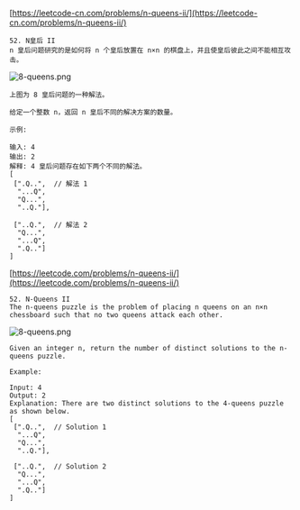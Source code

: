 
[https://leetcode-cn.com/problems/n-queens-ii/](https://leetcode-cn.com/problems/n-queens-ii/)

    52. N皇后 II
    n 皇后问题研究的是如何将 n 个皇后放置在 n×n 的棋盘上，并且使皇后彼此之间不能相互攻击。

![8-queens.png](https://assets.leetcode-cn.com/aliyun-lc-upload/uploads/2018/10/12/8-queens.png)
   
    上图为 8 皇后问题的一种解法。

    给定一个整数 n，返回 n 皇后不同的解决方案的数量。

    示例:

    输入: 4
    输出: 2
    解释: 4 皇后问题存在如下两个不同的解法。
    [
     [".Q..",  // 解法 1
      "...Q",
      "Q...",
      "..Q."],

     ["..Q.",  // 解法 2
      "Q...",
      "...Q",
      ".Q.."]
    ]

[https://leetcode.com/problems/n-queens-ii/](https://leetcode.com/problems/n-queens-ii/)

    52. N-Queens II
    The n-queens puzzle is the problem of placing n queens on an n×n chessboard such that no two queens attack each other.

![8-queens.png](https://assets.leetcode-cn.com/aliyun-lc-upload/uploads/2018/10/12/8-queens.png)

    Given an integer n, return the number of distinct solutions to the n-queens puzzle.

    Example:

    Input: 4
    Output: 2
    Explanation: There are two distinct solutions to the 4-queens puzzle as shown below.
    [
     [".Q..",  // Solution 1
      "...Q",
      "Q...",
      "..Q."],

     ["..Q.",  // Solution 2
      "Q...",
      "...Q",
      ".Q.."]
    ]

